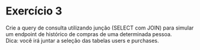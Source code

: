 # Exercício 3
Crie a query de consulta utilizando junção (SELECT com JOIN) para simular um endpoint de histórico de compras de uma determinada pessoa.<br>
Dica: você irá juntar a seleção das tabelas users e purchases.
